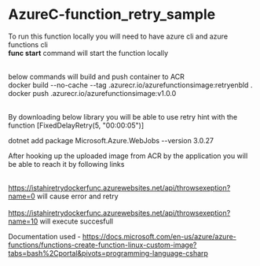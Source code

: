 # AzureC-function_retry_sample</br>
To run this function locally you will need to have azure cli and azure functions cli</br>
<b>func start</b> command will start the function locally</br></br> 

below commands will build and push container to ACR</br> 
docker build --no-cache --tag <acrname>.azurecr.io/azurefunctionsimage:retryenbld . </br>
docker push <acrname>.azurecr.io/azurefunctionsimage:v1.0.0 </br></br>

By downloading below library you will be able to use  retry hint with the function [FixedDelayRetry(5, "00:00:05")] </br>

dotnet add package Microsoft.Azure.WebJobs --version 3.0.27  </br>

After hooking up the uploaded image from ACR by the application you will be able to reach it by following links </br></br>

https://istahiretrydockerfunc.azurewebsites.net/api/throwsexeption?name=0 will cause error and retry  </br>  
https://istahiretrydockerfunc.azurewebsites.net/api/throwsexeption?name=10 will execute succesfull </br>

Documentation used - https://docs.microsoft.com/en-us/azure/azure-functions/functions-create-function-linux-custom-image?tabs=bash%2Cportal&pivots=programming-language-csharp
